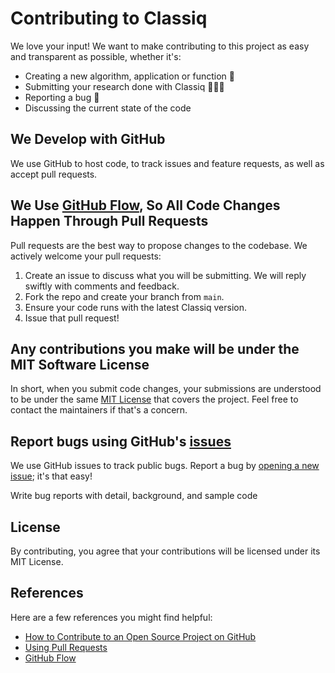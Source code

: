 # Contributing to Classiq

We love your input! We want to make contributing to this project as easy and transparent as possible, whether it's:

- Creating a new algorithm, application or function 🚀
- Submitting your research done with Classiq 👩🏻‍💻
- Reporting a bug 🐞
- Discussing the current state of the code

## We Develop with GitHub

We use GitHub to host code, to track issues and feature requests, as well as accept pull requests.

## We Use [GitHub Flow](https://guides.github.com/introduction/flow/index.html), So All Code Changes Happen Through Pull Requests

Pull requests are the best way to propose changes to the codebase. We actively welcome your pull requests:

1. Create an issue to discuss what you will be submitting. We will reply swiftly with comments and feedback.
2. Fork the repo and create your branch from `main`.
3. Ensure your code runs with the latest Classiq version.
4. Issue that pull request!

## Any contributions you make will be under the MIT Software License

In short, when you submit code changes, your submissions are understood to be under the same [MIT License](http://opensource.org/licenses/MIT) that covers the project. Feel free to contact the maintainers if that's a concern.

## Report bugs using GitHub's [issues](https://github.com/[YourRepo]/issues)

We use GitHub issues to track public bugs. Report a bug by [opening a new issue](https://github.com/[YourRepo]/issues/new); it's that easy!

Write bug reports with detail, background, and sample code

## License

By contributing, you agree that your contributions will be licensed under its MIT License.

## References

Here are a few references you might find helpful:

- [How to Contribute to an Open Source Project on GitHub](https://opensource.guide/how-to-contribute/)
- [Using Pull Requests](https://help.github.com/articles/about-pull-requests/)
- [GitHub Flow](https://guides.github.com/introduction/flow/)
